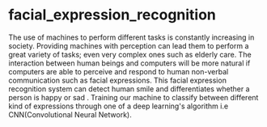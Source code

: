 # facial_expression_recognition
The use of machines to perform different tasks is constantly increasing in society. Providing machines with perception can lead them to perform a great variety of tasks; even very complex ones such as elderly care. The interaction between human beings and computers will be more natural if computers are able to perceive and respond to human non-verbal communication such as facial expressions.  This facial expression recognition system can detect human smile and differentiates whether a person is happy or sad . Training our machine to classify between different kind of expressions through one of a deep learning's algorithm i.e CNN(Convolutional Neural Network).
